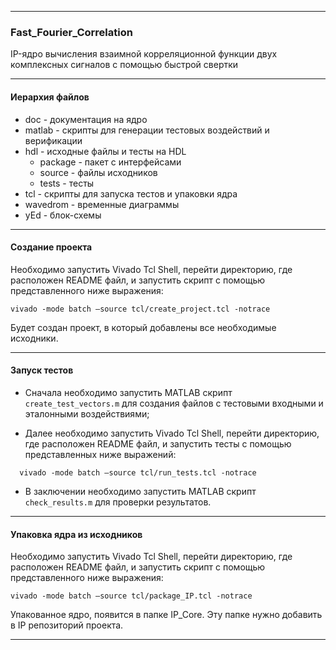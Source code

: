 ------

### Fast_Fourier_Correlation

IP-ядро вычисления взаимной корреляционной функции двух комплексных сигналов с помощью быстрой свертки

------

#### Иерархия файлов

- doc - документация на ядро
- matlab - скрипты для генерации тестовых воздействий и верификации
- hdl - исходные файлы и тесты на HDL
  - package - пакет с интерфейсами
  - source - файлы исходников
  - tests - тесты
- tcl - скрипты для запуска тестов и упаковки ядра
- wavedrom - временные диаграммы
- yEd - блок-схемы

------

#### Создание проекта

Необходимо запустить Vivado Tcl Shell, перейти директорию, где расположен README файл, и запустить скрипт с помощью представленного ниже выражения:

```
vivado -mode batch –source tcl/create_project.tcl -notrace
```

Будет создан проект, в который добавлены все необходимые исходники.

------

#### Запуск тестов
- Сначала необходимо запустить MATLAB скрипт `create_test_vectors.m` для создания файлов с тестовыми входными и эталонными воздействиями;

- Далее необходимо запустить Vivado Tcl Shell, перейти директорию, где расположен README файл, и запустить тесты с помощью представленных ниже выражений:
```
  vivado -mode batch –source tcl/run_tests.tcl -notrace
```
- В заключении необходимо запустить MATLAB скрипт `check_results.m`  для проверки результатов.

------

#### Упаковка ядра из исходников

Необходимо запустить Vivado Tcl Shell, перейти директорию, где расположен README файл, и запустить скрипт с помощью представленного ниже выражения:

```
vivado -mode batch –source tcl/package_IP.tcl -notrace
```

Упакованное ядро, появится в папке IP_Core.  Эту папке нужно добавить в IP репозиторий проекта.

------

